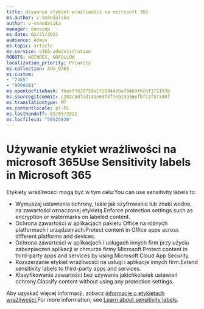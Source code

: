 ```yaml
---
title: Używanie etykiet wrażliwości na microsoft 365
ms.author: v-smandalika
author: v-smandalika
manager: dansimp
ms.date: 02/21/2021
audience: Admin
ms.topic: article
ms.service: o365-administration
ROBOTS: NOINDEX, NOFOLLOW
localization_priority: Priority
ms.collection: Adm_O365
ms.custom:
- "7455"
- "9000181"
ms.openlocfilehash: fbeef7638759e1f2884430a784b9f6c6f172193b
ms.sourcegitcommit: c202c0df2d141e63f4f7eb13a56efbfc2f57348f
ms.translationtype: MT
ms.contentlocale: pl-PL
ms.lasthandoff: 03/05/2021
ms.locfileid: "50525826"
---
```

# <a name="use-sensitivity-labels-in-microsoft-365"></a><span data-ttu-id="06c36-102">Używanie etykiet wrażliwości na microsoft 365</span><span class="sxs-lookup"><span data-stu-id="06c36-102">Use Sensitivity labels in Microsoft 365</span></span>

<span data-ttu-id="06c36-103">Etykiety wrażliwości mogą być w tym celu:</span><span class="sxs-lookup"><span data-stu-id="06c36-103">You can use sensitivity labels to:</span></span>
- <span data-ttu-id="06c36-104">Wymuszaj ustawienia ochrony, takie jak szyfrowanie lub znaki wodne, na zawartości oznaczonej etykietą.</span><span class="sxs-lookup"><span data-stu-id="06c36-104">Enforce protection settings such as encryption or watermarks on labeled content.</span></span>
- <span data-ttu-id="06c36-105">Ochrona zawartości w aplikacjach pakietu Office na różnych platformach i urządzeniach.</span><span class="sxs-lookup"><span data-stu-id="06c36-105">Protect content in Office apps across different platforms and devices.</span></span>
- <span data-ttu-id="06c36-106">Ochrona zawartości w aplikacjach i usługach innych firm przy użyciu zabezpieczeń aplikacji w chmurze firmy Microsoft.</span><span class="sxs-lookup"><span data-stu-id="06c36-106">Protect content in third-party apps and services by using Microsoft Cloud App Security.</span></span>
- <span data-ttu-id="06c36-107">Rozszerzanie etykiet wrażliwości na usługi i aplikacje innych firm.</span><span class="sxs-lookup"><span data-stu-id="06c36-107">Extend sensitivity labels to third-party apps and services.</span></span>
- <span data-ttu-id="06c36-108">Klasyfikowanie zawartości bez używania jakichkolwiek ustawień ochrony.</span><span class="sxs-lookup"><span data-stu-id="06c36-108">Classify content without using any protection settings.</span></span>

<span data-ttu-id="06c36-109">Aby uzyskać więcej informacji, zobacz [informacje o etykietach wrażliwości.](https://docs.microsoft.com/microsoft-365/compliance/sensitivity-labels)</span><span class="sxs-lookup"><span data-stu-id="06c36-109">For more information, see [Learn about sensitivity labels](https://docs.microsoft.com/microsoft-365/compliance/sensitivity-labels).</span></span>